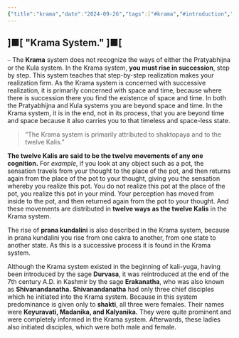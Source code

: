 ```yaml
---
{"title":"krama","date":"2024-09-26","tags":["#krama","#introduction","#articles"],"publish":true,"path":"introduction/krama/krama.md","permalink":"/introduction/krama/krama/","PassFrontmatter":true,"created":"2025-04-09T13:53:45.587+05:30","updated":"2025-04-09T15:18:00.217+05:30"}
---
```





## ]■[ "Krama System." ]■[

⎯ The **Krama** system does not recognize the ways of either the Pratyabhijna or the Kula system. In the Krama system, **you must rise in succession**, step by step. This system teaches that step-by-step realization makes your realization firm. As the Krama system is concerned with successive realization, it is primarily concerned with space and time, because where there is succession there you find the existence of space and time. In both the Pratyabhijna and Kula systems you are beyond space and time. In the Krama system, it is in the end, not in its process, that you are beyond time and space because it also carries you to that timeless and space-less state.

> “The Krama system is primarily attributed to shaktopaya and to the twelve Kalis.”

**The twelve Kalis are said to be the twelve movements of any one cognition.** For *example*, if you look at any object such as a pot, the sensation travels from your thought to the place of the pot, and then returns again from the place of the pot to your thought, giving you the sensation whereby you realize this pot. You do not realize this pot at the place of the pot, you realize this pot in your mind. Your perception has moved from inside to the pot, and then returned again from the pot to your thought. And these movements are distributed in **twelve ways as the twelve Kalis** in the Krama system.

The rise of **prana kundalini** is also described in the Krama system, because in prana kundalini you rise from one cakra to another, from one state to another state. As this is a successive process it is found in the Krama system.

Although the Krama system existed in the beginning of kali-yuga, having been introduced by the sage **Durvasa**, it was reintroduced at the end of the 7th century A.D. in Kashmir by the sage **Erakanatha**, who was also known as **Shivanandanatha.** **Shivanandanatha** had only three chief disciples which he initiated into the Krama system. Because in this system predominance is given only to **shakti**, all three were females. Their names were **Keyuravati, Madanika, and Kalyanika.** They were quite prominent and were completely informed in the Krama system. Afterwards, these ladies also initiated disciples, which were both male and female.
